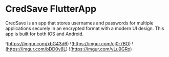 # CredSave FlutterApp

CredSave is an app that stores usernames and passwords for multiple applications securely in an encrypted format with a modern UI design. This app is built for both IOS and Android. 

!(https://imgur.com/xbG43d6)
!(https://imgur.com/cj0r7BO)
!(https://imgur.com/bDD0v8L)
!(https://imgur.com/vLu9GRo)
